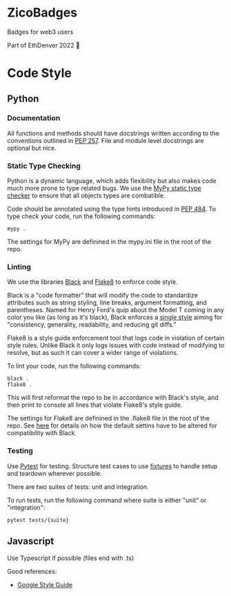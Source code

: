 # ZicoBadges
 Badges for web3 users

 Part of EthDenver 2022 🙌


# Code Style

## Python

### Documentation

All functions and methods should have docstrings written according to the conventions
outlined in [PEP 257](https://www.python.org/dev/peps/pep-0257/). File and module level
docstrings are optional but nice.

### Static Type Checking

Python is a dynamic language, which adds flexibility but also makes code much more prone to type related bugs.
We use the [MyPy static type checker](https://mypy.readthedocs.io/en/stable/) to ensure that all objects
types are combatible.

Code should be annotated using the type hints introduced in [PEP 484](https://www.python.org/dev/peps/pep-0484/).
To type check your code, run the following commands:

```
mypy .
```

The settings for MyPy are definined in the mypy.ini file in the root of the repo.


### Linting

We use the libraries [Black](https://black.readthedocs.io/en/stable/) and [Flake8](https://flake8.pycqa.org/en/latest/)
to enforce code style.

Black is a "code formatter" that will modify the code to standardize attributes such as string styling, line breaks,
argument formatting, and parentheses. Named for Henry Ford's quip about the Model T coming in any color you like (as
long as it's black), Black enforces a [single style](https://black.readthedocs.io/en/stable/the_black_code_style/current_style.html#code-style)
aiming for "consistency, generality, readability, and reducing git diffs."

Flake8 is a style guide enforcement tool that logs code in violation of certain style rules. Unlike Black it only logs
issues with code instead of modifying to resolve, but as such it can cover a wider range of violations.

To lint your code, run the following commands:

```
black .
flake8 .
```

This will first reformat the repo to be in accordance with Black's style, and then print to console all lines
that violate Flake8's style guide.

The settings for Flake8 are definined in the .flake8 file in the root of the repo.
See [here](https://black.readthedocs.io/en/stable/guides/using_black_with_other_tools.html#flake8) for details on how the default settins have to be
altered for compatibility with Black.

### Testing

Use [Pytest](https://docs.pytest.org/en/7.0.x/) for testing. Structure test cases to use [fixtures](https://docs.pytest.org/en/7.0.x/explanation/fixtures.html)
to handle setup and teardown wherever possible.

There are two suites of tests: unit and integration.

To run tests, run the following command where suite is either "unit" or "integration":

```
pytest tests/{suite}
```

## Javascript

Use Typescript if possible (files end with .ts)

Good references:

* [Google Style Guide](https://google.github.io/styleguide/tsguide.html)
